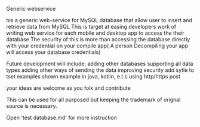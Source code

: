 Generic webservice

his a generic web-service for MySQL database that allow user to insert and retrieve data from MySQL  This is target at easing developers work of writing web service for each mobile and desktop app to access the their database  The security of this is more than accessing the database directly with your credential on your compile app( A person Decompiling  your app will access your database credentials)

Future development will include:
	adding other databases
	supporting all data types
	adding other ways of sending the data 
	improving security
	add sytle to tset examples
	shown example in java, kotlin, e.t.c using http/https post

your ideas are welcome as you folk and contribute 

This can be used for all purposed but keeping the trademark of orignal source is necessary.

Open  'test database.md' for more  instruction
